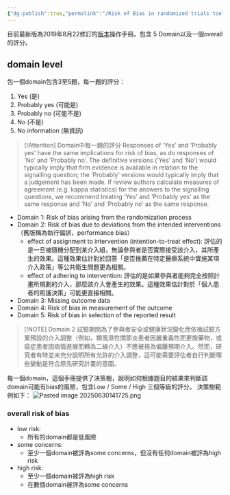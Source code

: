 ```yaml
---
{"dg-publish":true,"permalink":"/Risk of Bias in randomized trials tool/","title":"Risk of Bias in randomized trials tool","tags":["guideline"],"created":"2025-06-30T12:10","updated":"2025-06-30T14:17"}
---
```



目前最新版為2019年8月22修訂的[版本](https://drive.google.com/file/d/18Zks7k4kxhbUUlbZ51Ya5xYa3p3ECQV0/view)操作手冊。包含 5 Domain以及一個overall的評分。

## domain level

包一個domain包含3至5題，每一題的評分：
1. Yes (是)
2. Probably yes (可能是)
3. Probably no (可能不是)
4. No (不是)
5. No information (無資訊)


> [!Attention] Domain中每一題的評分
> Responses of ‘Yes’ and ‘Probably yes’ have the same implications for risk of bias, as do responses of ‘No’ and ‘Probably no’. The definitive versions (‘Yes’ and ‘No’) would typically imply that firm evidence is available in relation to the signalling question; the ‘Probably’ versions would typically imply that a judgement has been made. If review authors calculate measures of agreement (e.g. kappa statistics) for the answers to the signalling questions, we recommend treating ‘Yes’ and ‘Probably yes’ as the same response and ‘No’ and ‘Probably no’ as the same response.


- Domain 1: Risk of bias arising from the randomization process
- Domain 2: Risk of bias due to deviations from the intended interventions （舊版稱為執行偏誤，performance bias）
	- effect of assignment to intervention (intention-to-treat effect): 評估的是一旦被隨機分配到某介入組，無論參與者是否實際接受該介入，其所產生的效果。這種效果估計對於回答「是否推薦在特定醫療系統中實施某項介入政策」等公共衛生問題更為相關。
	- effect of adhering to intervention: 評估的是如果參與者能夠完全按照計畫所規劃的介入，那麼該介入會產生的效果。這種效果估計對於「個人患者的照護決策」可能更直接相關。
- Domain 3: Missing outcome data
- Domain 4: Risk of bias in measurement of the outcome
- Domain 5: Risk of bias in selection of the reported result


> [!NOTE] Domain 2
> 試驗期間為了參與者安全或健康狀況變化而依循試驗方案預設的介入調整（例如，類風濕性關節炎患者因嚴重毒性而更換藥物，或癌症患者因病情進展而轉為二線介入）不應被視為偏離預期介入。然而，研究者有時並未充分說明所有允許的介入調整，這可能需要評估者自行判斷哪些變動是符合原先研究計畫的意圖。

每一個domain，這個手冊提供了決策樹，說明如何根據題目的結果來判斷該domain可能有bias的風險，包含Low / Some / High  三個等級的評分。
決策樹範例如下：
![Pasted image 20250630141725.png](/img/user/Pasted%20image%2020250630141725.png)

### overall risk of bias

- low risk:
	- 所有的domain都是低風險
- some concerns:
	- 至少一個domain被評為some concerns，但沒有任何domain被評為high risk
- high risk:
	- 至少一個domain被評為high risk
	- 在數個domain被評為some concerns